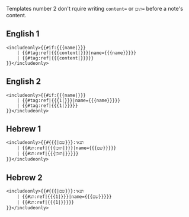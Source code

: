 Templates number 2 don't rquire writing `content=` or `תוכן=` before a note's content.

## English 1

```wiki
<includeonly>{{#if:{{{name|}}}
    | {{#tag:ref|{{{content|}}}|name={{{name}}}}}
    | {{#tag:ref|{{{content|}}}}}
}}</includeonly>
```

## English 2

```wiki
<includeonly>{{#if:{{{name|}}}
    | {{#tag:ref|{{{1|}}}|name={{{name}}}}}
    | {{#tag:ref|{{{1|}}}}}
}}</includeonly>
```

## Hebrew 1

```wiki
<includeonly>{{#תנאי:{{{שם|}}}
    | {{#תג:ref|{{{תוכן|}}}|name={{{שם}}}}}
    | {{#תג:ref|{{{תוכן|}}}}}
}}</includeonly>
```

## Hebrew 2

```wiki
<includeonly>{{#תנאי:{{{שם|}}}
    | {{#תג:ref|{{{1|}}}|name={{{שם}}}}}
    | {{#תג:ref|{{{1|}}}}}
}}</includeonly>
```
